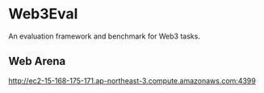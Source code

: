 # Web3Eval

An evaluation framework and benchmark for Web3 tasks.

## Web Arena

http://ec2-15-168-175-171.ap-northeast-3.compute.amazonaws.com:4399 
